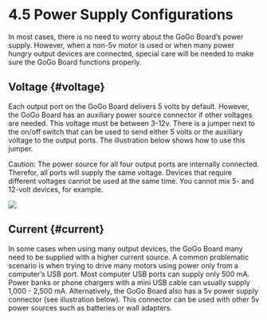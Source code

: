 # 4.5 Power Supply Configurations

In most cases, there is no need to worry about the GoGo Board’s power supply. However, when a non-5v motor is used or when many power hungry output devices are connected, special care will be needed to make sure the GoGo Board functions properly.

## Voltage {#voltage}

Each output port on the GoGo Board delivers 5 volts by default. However, the GoGo Board has an auxiliary power source connector if other voltages are needed. This voltage must be between 3-12v. There is a jumper next to the on/off switch that can be used to send either 5 volts or the auxiliary voltage to the output ports. The illustration below shows how to use this jumper.

Caution: The power source for all four output ports are internally connected. Therefor, all ports will supply the same voltage. Devices that require different voltages cannot be used at the same time. You cannot mix 5- and 12-volt devices, for example.

![](https://lh5.googleusercontent.com/SHbmNlPESDTTMyw2BZG4frA7Eh9qpqbyXuhzq_1CP_L8NVT9PjDEyYFsOXyizw669OvV_kHvLw_f5RuAkTz0hnrsOjQC2W5tsahYJnt9O1KZvRLIiFl2DHnxdtpKMNUbd-LZp2LT)

## Current {#current}

In some cases when using many output devices, the GoGo Board many need to be supplied with a higher current source. A common problematic scenario is when trying to drive many motors using power only from a computer’s USB port. Most computer USB ports can supply only 500 mA. Power banks or phone chargers with a mini USB cable can usually supply 1,000 - 2,500 mA. Alternatively, the GoGo Board also has a 5v power supply connector \(see illustration below\). This connector can be used with other 5v power sources such as batteries or wall adapters.

